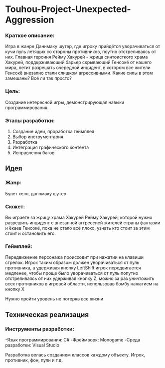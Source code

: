 # Touhou-Project-Unexpected-Aggression

### Краткое описание:
Игра в жанре Даннмаку шутер, где игроку прийдётся уворачиваться от кучи пуль летящих со стороны противников, поутно отстреливаясь от них.
Главная героиня Рейму Хакурей - жрица синтоисткого храма Хакурей, поддкрживающий барьер скрывающий Генсокё от нашего мира, летит разрешать очередной инцидент,
в котором все жители Генсокё внезапно стали слишком агрессивными. Какие силы в этом замешаны? Всё ли так просто?

### Цель:
Создание интересной игры, демонстрирующая навыки программирования.

### Этапы разработки:
1. Создание идеи, проработка геймплея
2. Выбор инструментария
3. Разработка
4. Интеграция графического контента
5. Исправления багов

## Идея

### Жанр:
Булет хелл, даннмаку шутер

### Сюжет:
Вы играете за жрицу храма Хакурей Рейму Хакурей, которой нужно разрешить инцидент с внезапной аггрессией жителей страны фантазии и ёкаев Генсокё, 
пока не стало всё плохо, узнать кто стоит за этим стоит и остановить его.

### Геймплей:
Передвижение персонажа происходит при нажатии на клавиши стрелок. Игрок таким образом должен уворачиваться от пуль противника, а удерживая кнопку LeftShift игрок передвигается медленее,
чтобы проще было уворачиваться от пуль попутно отстреливаясь от них удерживая кнопку Z, можно за раз уничтожить всех противников в игровой области, использовав бомбу нажатием на кнопку X

Нужно пройти уровень не потеряв все жизни

## Техническая реализация

### Инструменты разработки:
 -Язык программирования: C#
 -Фреймворк: Monogame
 -Среда разработки: Visual Studio
 
Разработка велась созданием классов каждому объекту. Игрок, противник, фон, пули и т.д.
